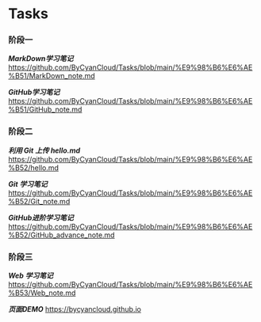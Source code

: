 # Tasks

### 阶段一

***MarkDown学习笔记***	<https://github.com/ByCyanCloud/Tasks/blob/main/%E9%98%B6%E6%AE%B51/MarkDown_note.md>

***GitHub学习笔记***	<https://github.com/ByCyanCloud/Tasks/blob/main/%E9%98%B6%E6%AE%B51/GitHub_note.md>

### 阶段二

***利用 Git 上传 hello.md***	<https://github.com/ByCyanCloud/Tasks/blob/main/%E9%98%B6%E6%AE%B52/hello.md>

***Git 学习笔记***	<https://github.com/ByCyanCloud/Tasks/blob/main/%E9%98%B6%E6%AE%B52/Git_note.md>

***GitHub进阶学习笔记***	<https://github.com/ByCyanCloud/Tasks/blob/main/%E9%98%B6%E6%AE%B52/GitHub_advance_note.md>

### 阶段三

***Web 学习笔记***	<https://github.com/ByCyanCloud/Tasks/blob/main/%E9%98%B6%E6%AE%B53/Web_note.md>

***页面DEMO***	<https://bycyancloud.github.io>
